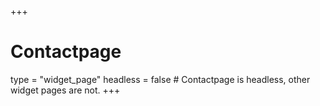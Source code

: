 +++
# Contactpage
type = "widget_page"
headless = false  # Contactpage is headless, other widget pages are not.
+++
